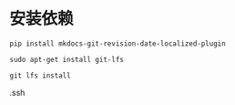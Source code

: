 # 安装依赖

```
pip install mkdocs-git-revision-date-localized-plugin

sudo apt-get install git-lfs

git lfs install
```

.ssh